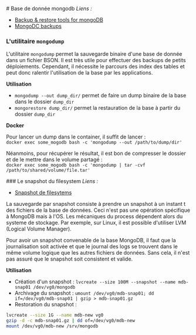 # Base de donnée mongodb
_Liens :_
* [Backup & restore tools for mongoDB](https://docs.mongodb.com/manual/tutorial/backup-and-restore-tools/)
* [MongoDC backups](https://docs.mongodb.com/v3.2/core/backups/)

### L'utilitaire `mongodump`
L'utilitaire `mongodump` permet la sauvegarde binaire d'une base de donnée dans un fichier BSON. Il est très utile pour effectuer des backups de petits déploiements. Cependant, il nécessite le parcours des index des tables et peut donc ralentir l'utilisation de la base par les applications.

**Utilisation**

* `mongodump --out dump_dir/` permet de faire un dump binaire de la base dans le dossier `dump_dir`
* `mongorestore dump_dir/` permet la restauration de la base à partir du dossier `dump_dir`

**Docker**

Pour lancer un dump dans le container, il suffit de lancer :  
`docker exec some_mogodb bash -c 'mongodump --out /path/to/dump/dir'`

Néanmoins, pour récupérer le résultat, il est bon de compresser le dossier et de le mettre dans le volume partagé :  
`docker exec some_mogodb bash -c 'mongodump | tar -cvf /path/to/shared/volume/file.tar'`

### Le snapshot du filesystem
_Liens :_
* [Snapshot de filesytems](https://docs.mongodb.com/v3.2/tutorial/backup-with-filesystem-snapshots/)

La sauvegarde par snapshot consiste à prendre un snapshot à un instant t des fichiers de la base de données. Ceci n'est pas une opération spécifique à MongoDB mais à l'OS. Les mécaniques du process dépendent alors du systeme de stockage. Par exemple, sur Linux, il est possible d'utiliser LVM (Logical Volume Manager).

Pour avoir un snapshot convenable de la base MongoDB, il faut que la journalisation soit activée et que le journal des logs se trouvent dans le même volume logique que les autres fichiers de données. Sans cela, il n'est pas assuré que le snapshot soit consistent et valide.

**Utilisation**
* Création d'un snapshot : `lvcreate --size 100M --snapshot --name mdb-snap01 /dev/vg0/mongodb`
* Archivage du snapshot : `umount /dev/vg0/mdb-snap01; dd if=/dev/vg0/mdb-snap01 | gzip > mdb-snap01.gz`
* Restoration du snapshot :
```bash
lvcreate --size 1G --name mdb-new vg0
gzip -d -c mdb-snap01.gz | dd of=/dev/vg0/mdb-new
mount /dev/vg0/mdb-new /srv/mongodb
```
